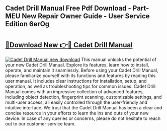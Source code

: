 ## Cadet Drill Manual Free Pdf Download - Part-MEU New Repair Owner Guide - User Service Edition 6erOg

# <h2><a href="http://cf22389.oget.top/?id=Cadet+Drill+Manual">🔗Download New 👉🔴 Cadet Drill Manual</a></h2>

[![Cadet Drill Manual new download](https://i.imgur.com/5g1atiW.png)](http://cf22389.oget.top/?id=Cadet+Drill+Manual)
This manual unlocks the potential of your new Cadet Drill Manual. Explore its features, learn how to install, operate, and maintain it seamlessly. Before using your Cadet Drill Manual, please familiarize yourself with its functions and features by reading this user manual. It includes clear instructions for installation, setup, and operation, as well as troubleshooting tips for common issues. Cadet Drill Manual comes with an impressive collection of advanced features, including object detection, fingerprint scanning, customizable settings, and multi-user access, all easily controlled through the user-friendly and intuitive interface. We trust that the Cadet Drill Manual has been a clear and concise resource in your efforts to learn the ins and outs of your new device. In case of any queries or concerns, please do not hesitate to reach out to our customer service team.
